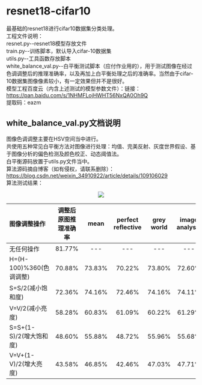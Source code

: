 # resnet18-cifar10
最基础的resnet18进行cifar10数据集分类处理。</br>
工程文件说明：</br>
resnet.py--resnet18模型存放文件</br>
train.py--训练脚本，默认导入cifar-10数据集</br>
utils.py--工具函数存放脚本</br>
white_balance_val.py--白平衡测试脚本（应付作业用的），用于测试图像在经过色调调整后的推理准确率，以及再加上白平衡处理之后的准确率。当然由于cifar-10数据集图像像素较小，有一定效果但并不是很好。</br>
模型工程百度云（内含上述测试的模型参数文件）：链接：https://pan.baidu.com/s/1NHMFLojHWHT56NxQA0Oh9Q </br>
提取码：eazm </br>

## white_balance_val.py文档说明
图像色调调整主要在HSV空间当中进行。</br>
共使用五种常见白平衡方法对图像进行处理：均值、完美反射、灰度世界假设、基于图像分析的偏色检测及颜色校正、动态阈值法。</br>
白平衡源码放置于utils.py文件当中。</br>
算法源码摘自博客（如有侵权，请联系删除）：https://blog.csdn.net/weixin_34910922/article/details/109106029</br>
算法测试结果：</br>
<div align="center">
  <img src=https://user-images.githubusercontent.com/77096562/181867027-2c16f7ad-ba0d-4174-901c-15ef40fedb9f.png>
  
  |   图像调整操作        | 调整后原图推理准确率 |      mean      |  perfect reflective   |  grey world  | image analysis  | dynamic threshold |
  | :---                 |  :---:             |     :---:      |          :---:        |     :---:    |       :---:     |        :---:      |
  |无任何操作             |81.77%              |      ---       |           ---         |      ---     |        ---      |         ---       |
  |H=(H-100)%360(色调调整)|70.88%              |73.83%          |70.22%                 |73.80%        |72.60%           |69.71%             |
  |S=S/2(减小饱和度)      |72.36%              |74.16%          |72.46%                 |74.16%        |74.11%           |69.86%             |
  |V=V/2(减小亮度)        |58.28%              |60.83%          |61.09%                 |60.22%        |61.29%           |62.91%             |
  |S=S+(1-S)/2(增大饱和度)|48.60%              |55.88%          |48.72%                 |55.96%        |55.68%           |52.61%             |
  |V=V+(1-V)/2(增大亮度)  |43.58%              |46.85%          |42.46%                 |47.03%        |47.71%           |43.15%             |
</div>

